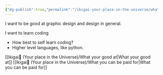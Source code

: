 ```yaml
---
{"dg-publish":true,"permalink":"/ikigai-your-place-in-the-universe/what-you-want-to-be-good-at/"}
---
```


I want to be good at graphic design and design in general. 

I want to learn coding
- How best to self learn coding?
- Higher level languages, like python. 

[[Ikigai🚉 (Your place in the Universe)/What your good at\|What your good at]]
[[Ikigai🚉 (Your place in the Universe)/What you can be paid for\|What you can be paid for]]
